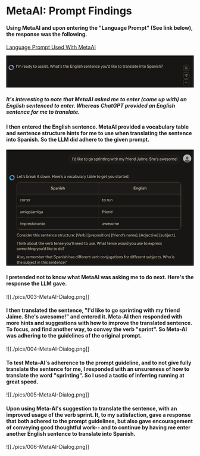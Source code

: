 # MetaAI: Prompt Findings

#### Using MetaAI and upon entering the "Language Prompt" (See link below), the response was the following.  

[Language Prompt Used With MetaAI](/sentence-constructor/meta-ai/prompt.md)

![MetaAI Screenshot](./pics/001-MetaAI.png)

##### It's interesting to note that MetaAI asked me to enter (come up with) an English sentenced to enter. Whereas ChatGPT provided an English sentence for me to translate. 

#### I then entered the English sentence. MetaAI provided a vocabulary table and sentence structure hints for me to use when translating the sentence into Spanish. So the LLM did adhere to the given prompt.


![](./pics/002-MetaAI-Dialog.png)

#### I pretended not to know what MetaAI was asking me to do next. Here's the response the LLM gave.




![[./pics/003-MetaAI-Dialog.png]]
#### I then translated the sentence, "I'd like to go sprinting with my friend Jaime. She's awesome!" and entered it. Meta-AI then responded with more hints and suggestions with how to improve the translated sentence. To focus, and find another way, to convey the verb "sprint". So Meta-AI was adhering to the guidelines of the original prompt.

![[./pics/004-MetaAI-Dialog.png]]

#### To test Meta-AI's adherence to the prompt guideline, and to not give fully translate the sentence for me, I responded with an unsureness of how to translate the word "sprinting". So  I used a tactic of inferring running at great speed.


![[./pics/005-MetaAI-Dialog.png]]

#### Upon using Meta-AI's suggestion to translate the sentence, with an improved usage of the verb sprint. It, to my satisfaction, gave a response that both adhered to the prompt guidelines, but also gave encouragement of conveying good thoughtful work-- and to continue by having me enter another English sentence to translate into Spanish.



![[./pics/006-MetaAI-Dialog.png]]

